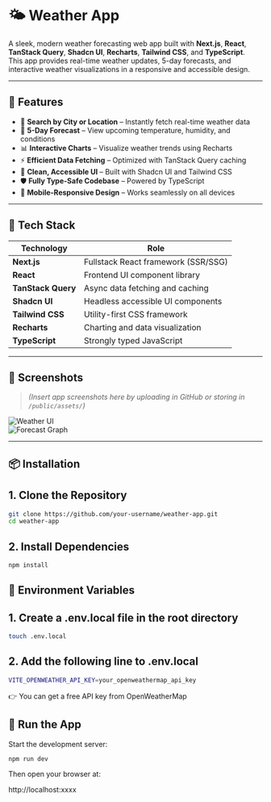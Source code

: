 # 🌤️ Weather App

A sleek, modern weather forecasting web app built with **Next.js**, **React**, **TanStack Query**, **Shadcn UI**, **Recharts**, **Tailwind CSS**, and **TypeScript**.  
This app provides real-time weather updates, 5-day forecasts, and interactive weather visualizations in a responsive and accessible design.

---

## 🚀 Features

- 📍 **Search by City or Location** – Instantly fetch real-time weather data
- 📅 **5-Day Forecast** – View upcoming temperature, humidity, and conditions
- 📊 **Interactive Charts** – Visualize weather trends using Recharts
- ⚡ **Efficient Data Fetching** – Optimized with TanStack Query caching
- 🎨 **Clean, Accessible UI** – Built with Shadcn UI and Tailwind CSS
- 🛡️ **Fully Type-Safe Codebase** – Powered by TypeScript
- 📱 **Mobile-Responsive Design** – Works seamlessly on all devices

---

## 🧱 Tech Stack

| Technology        | Role                                |
|-------------------|-------------------------------------|
| **Next.js**        | Fullstack React framework (SSR/SSG) |
| **React**          | Frontend UI component library        |
| **TanStack Query** | Async data fetching and caching     |
| **Shadcn UI**      | Headless accessible UI components   |
| **Tailwind CSS**   | Utility-first CSS framework         |
| **Recharts**       | Charting and data visualization     |
| **TypeScript**     | Strongly typed JavaScript           |

---

## 📸 Screenshots

> _(Insert app screenshots here by uploading in GitHub or storing in `/public/assets/`)_

![Weather UI](public/assets/screenshot-weather-ui.png)  
![Forecast Graph](public/assets/screenshot-forecast-graph.png)

---

## 📦 Installation

## 1. Clone the Repository

```bash
git clone https://github.com/your-username/weather-app.git
cd weather-app
```

## 2. Install Dependencies
```bash
npm install
```

## 🔐 Environment Variables

## 1. Create a .env.local file in the root directory
```bash
touch .env.local
```

## 2. Add the following line to .env.local
```bash
VITE_OPENWEATHER_API_KEY=your_openweathermap_api_key
```
👉 You can get a free API key from OpenWeatherMap


## 🧪 Run the App

Start the development server:
```bash
npm run dev
```
Then open your browser at:

http://localhost:xxxx

